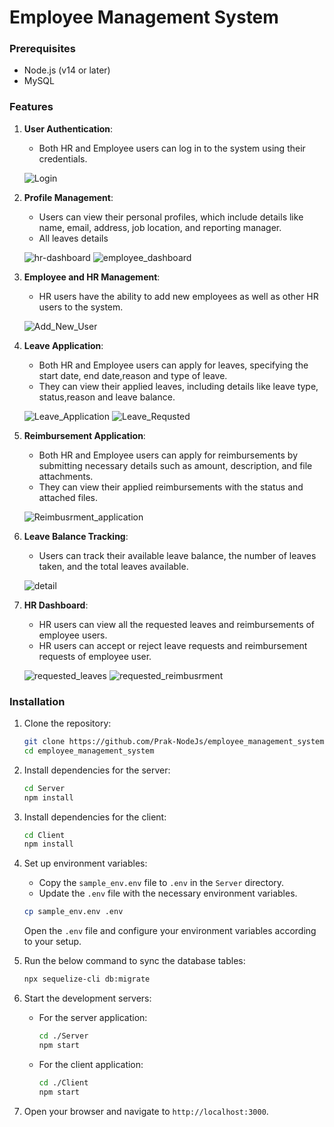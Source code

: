 # Employee Management System

### Prerequisites

- Node.js (v14 or later)
- MySQL


### Features

1. **User Authentication**:
   - Both HR and Employee users can log in to the system using their credentials.

   ![Login](./ApplicationImages/login.png)

2. **Profile Management**:
   - Users can view their personal profiles, which include details like name, email, address, job location, and reporting manager.
   - All leaves details

   ![hr-dashboard](./ApplicationImages/hr_dashboard.png)
   ![employee_dashboard](./ApplicationImages/employee_dashboard.png)
   
3. **Employee and HR Management**:
   - HR users have the ability to add new employees as well as other HR users to the system.

   ![Add_New_User](./ApplicationImages/add_user.png)

4. **Leave Application**:
   - Both HR and Employee users can apply for leaves, specifying the start date, end date,reason and type of leave.
   - They can view their applied leaves, including details like leave type, status,reason and leave balance.

   ![Leave_Application](./ApplicationImages/apply_leave.png)
   ![Leave_Requsted](./ApplicationImages/requested_leaves.png)


5. **Reimbursement Application**:
   - Both HR and Employee users can apply for reimbursements by submitting necessary details such as amount, description, and file attachments.
   - They can view their applied reimbursements with the status and attached files.

   ![Reimbusrment_application](./ApplicationImages/apply_reimbusrment.png)
   

6. **Leave Balance Tracking**:
   - Users can track their available leave balance, the number of leaves taken, and the total leaves available.

   ![detail](./ApplicationImages/leave_track.png)

7. **HR Dashboard**:
   - HR users can view all the requested leaves and reimbursements of employee users.
   - HR users can accept or reject leave requests and reimbursement requests of employee user.

   ![requested_leaves](./ApplicationImages/leaveRequest.png)
   ![requested_reimbusrment](./ApplicationImages/reimbursmentrequests.png)


### Installation

1. Clone the repository:
    ```bash
    git clone https://github.com/Prak-NodeJs/employee_management_system.git
    cd employee_management_system
    ```

2. Install dependencies for the server:
    ```bash
    cd Server
    npm install
    ```

3. Install dependencies for the client:
    ```bash
    cd Client
    npm install
    ```

4. Set up environment variables:
    - Copy the `sample_env.env` file to `.env` in the `Server` directory.
    - Update the `.env` file with the necessary environment variables.

    ```bash
    cp sample_env.env .env
    ```

    Open the `.env` file and configure your environment variables according to your setup.

5. Run the below command to sync the database tables:

    ```bash
   npx sequelize-cli db:migrate
    ```

6. Start the development servers:
    - For the server application:
      ```bash
      cd ./Server
      npm start
      ```
    - For the client application:
      ```bash
      cd ./Client
      npm start
      ```
  
7. Open your browser and navigate to `http://localhost:3000`.
